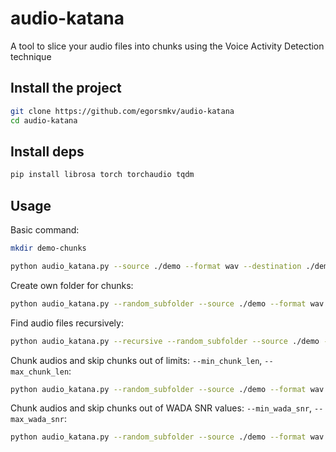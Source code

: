 # audio-katana

A tool to slice your audio files into chunks using the Voice Activity Detection technique

## Install the project

```bash
git clone https://github.com/egorsmkv/audio-katana
cd audio-katana
```

## Install deps

```bash
pip install librosa torch torchaudio tqdm
```

## Usage

Basic command:

```bash
mkdir demo-chunks

python audio_katana.py --source ./demo --format wav --destination ./demo-chunks
```

Create own folder for chunks:

```bash
python audio_katana.py --random_subfolder --source ./demo --format wav --destination ./demo-chunks
```

Find audio files recursively:

```bash
python audio_katana.py --recursive --random_subfolder --source ./demo --format wav --destination ./demo-chunks
```

Chunk audios and skip chunks out of limits: `--min_chunk_len`, `--max_chunk_len`:

```bash
python audio_katana.py --random_subfolder --source ./demo --format wav --destination ./demo-chunks --min_chunk_len 1.5 --max_chunk_len 5.5
```

Chunk audios and skip chunks out of WADA SNR values: `--min_wada_snr`, `--max_wada_snr`:

```bash
python audio_katana.py --random_subfolder --source ./demo --format wav --destination ./demo-chunks --min_wada_snr 1.5 --max_wada_snr 5.5
```
